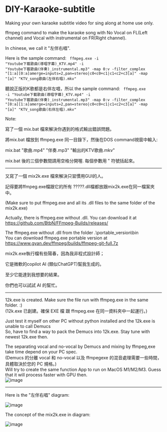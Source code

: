 # DIY-Karaoke-subtitle
Making your own karaoke subtitle video for sing along at home use only. 

ffmpeg command to make the karaoke song with No Vocal on FL(Left channel) and Vocal with instrumental on FR(Right channel).

In chinese, we call it "左伴右唱".

Here is the sample command:
<code>
ffmpeg.exe -i "Youtube下載歌曲(導唱字幕)_KTV.mp4" -i "Youtube下載歌曲(伴奏)_instrumental.mp3" -map 0:v -filter_complex "[1:a][0:a]amerge=inputs=2,pan=stereo|c0<c0+c1|c1<c2+c3[a]" -map "[a]" "KTV_song歌曲(左伴右唱).mkv"
</code>

聽說正版的K歌都是右伴左唱，所以 the sample command:
<code>
ffmpeg.exe -i "Youtube下載歌曲(導唱字幕)_KTV.mp4" -i "Youtube下載歌曲(伴奏)_instrumental.mp3" -map 0:v -filter_complex "[0:a][1:a]amerge=inputs=2,pan=stereo|c0<c0+c1|c1<c2+c3[a]" -map "[a]" "KTV_song歌曲(右伴左唱).mkv"
</code>

Note:

寫了一個 mix.bat 檔來解決你遇到的格式輸出錯誤問題。

將mix.bat 檔放到 ffmpeg.exe 同一目錄下，然後在DOS command視窗中輸入:

mix.bat "歌曲.mp4" "伴奏.mp3" "輸出的KTV歌曲.mkv"

mix.bat 後的三個參數間請用空格分開喔. 每個參數用 " 符號括起來。
<hr class="dashed">
又寫了一個 mix2k.exe 檔來解決只習慣用GUI的人。

記得要將ffmpeg.exe檔跟它的所有 ?????.dll檔都放跟mix2k.exe在同一檔案夾中。

(Make sure to put ffmpeg.exe and all its .dll files to the same folder of the mix2k.exe)

Actually, there is ffmpeg.exe without .dll. You can download it at https://github.com/BtbN/FFmpeg-Builds/releases/

The ffmpeg.exe without .dll from the folder .\portable_version\bin\
You can download ffmpeg.exe portable version at https://www.gyan.dev/ffmpeg/builds/ffmpeg-git-full.7z

mix2k.exe執行檔有些陽春，因為我非程式設計師；

它是微軟的copilot AI (類似ChatGPT)幫我生成的。

至少它能達到我想要的結果。

你們也可以試試 AI 的幫忙。
<hr class="dashed">
12k.exe is created. Make sure the file run with ffmpeg.exe in the same folder. :)<br>
(12k.exe 已創建。確保 EXE 檔 跟 ffmpeg.exe 在同一資料夾中一起運行。)

Just test it myself on other PC without python installed and the 12k.exe is unable to call Demucs<br>
So, have to find a way to pack the Demucs into 12k.exe. Stay tune with newest 12k.exe then.<br>

The separating vocal and no-vocal by Demucs and mixing by ffmpeg,exe take time depend on your PC spec.<br>
(Demucs 的分離 vocal 和 no-vocal 以及 ffmpegexe 的混音處理需要一些時間，具體取決於您的 PC 規格。)<br>
Will try to create the same function App to run on MacOS M1/M2/M3. Guess that it will process faster with GPU then.<br>
![image](https://github.com/user-attachments/assets/b330353e-d654-4cbb-b8bc-3678364ab7b6)
<hr class="dotted">

Here is the "左伴右唱" diagram:

![image](https://github.com/user-attachments/assets/dcb1ff43-bbb7-4380-948a-20a41e6bd6bd)

The concept of the mix2k.exe in diagram:

![image](https://github.com/user-attachments/assets/5b6ea515-f388-4c03-af47-30843090e25e)
